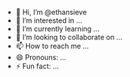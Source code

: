 - 👋 Hi, I’m @ethansieve
- 👀 I’m interested in ...
- 🌱 I’m currently learning ...
- 💞️ I’m looking to collaborate on ...
- 📫 How to reach me ...
- 😄 Pronouns: ...
- ⚡ Fun fact: ...

<!---
ethansieve/ethansieve is a ✨ special ✨ repository because its `README.md` (this file) appears on your GitHub profile.
You can click the Preview link to take a look at your changes.
--->
